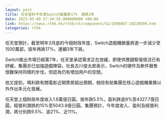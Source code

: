 ```yaml
---
layout: post
title: 任天堂料今年度Switch銷量跌17%　連跌3年
date: 2023-05-09 17:34:59.000000000 +08:00
link: https://news.rthk.hk/rthk/ch/component/k2/1699867-20230509.htm
categories: rthk
---
```


任天堂預計，截至明年3月底的今個財政年度，Switch遊戲機銷量將進一步減少至1500萬部，按年再跌17%，連續3年下跌。

Switch推出市場已經第7年，任天堂承認需求正在放緩，即使供應鏈緊張情況已有紓緩，集團亦已加強遊戲陣容。社長古川俊太郎表示，Switch的硬件及軟件銷售很難保持同樣的步伐，但認為仍有增加用戶的空間。

他又提到，瑪利歐有關電影近期票房超出預期，相信有助集團在核心遊戲機業務以外作出多元化發展。

任天堂上個財政年度收入1.6萬億日圓，按年跌5.5%，盈利跌逾9%至4327.7億日圓，經營利潤跌約15%至5043.8億日圓。集團預計，今年度收入、盈利及經營利潤，將分別跌9.5%、逾21%、近11%。
